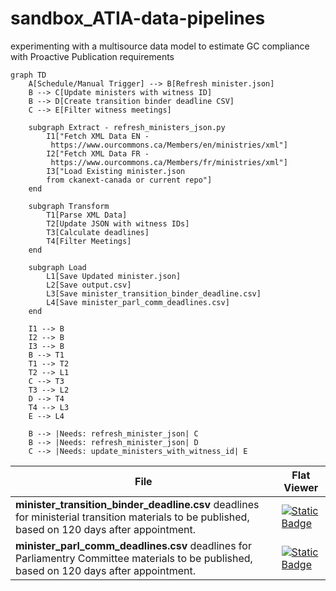 # sandbox_ATIA-data-pipelines
experimenting with a multisource data model to estimate GC compliance with Proactive Publication requirements

```mermaid
graph TD
    A[Schedule/Manual Trigger] --> B[Refresh minister.json]
    B --> C[Update ministers with witness ID]
    B --> D[Create transition binder deadline CSV]
    C --> E[Filter witness meetings]

    subgraph Extract - refresh_ministers_json.py
        I1["Fetch XML Data EN - 
         https://www.ourcommons.ca/Members/en/ministries/xml"]
        I2["Fetch XML Data FR -
         https://www.ourcommons.ca/Members/fr/ministries/xml"]
        I3["Load Existing minister.json 
        from ckanext-canada or current repo"]
    end

    subgraph Transform
        T1[Parse XML Data]
        T2[Update JSON with witness IDs]
        T3[Calculate deadlines]
        T4[Filter Meetings]
    end

    subgraph Load
        L1[Save Updated minister.json]
        L2[Save output.csv]
        L3[Save minister_transition_binder_deadline.csv]
        L4[Save minister_parl_comm_deadlines.csv]
    end

    I1 --> B
    I2 --> B
    I3 --> B
    B --> T1
    T1 --> T2
    T2 --> L1
    C --> T3
    T3 --> L2
    D --> T4
    T4 --> L3
    E --> L4

    B --> |Needs: refresh_minister_json| C
    B --> |Needs: refresh_minister_json| D
    C --> |Needs: update_ministers_with_witness_id| E

```
| File | Flat Viewer |
|--|--|
|**minister_transition_binder_deadline.csv**  deadlines for ministerial transition materials to be published, based on 120 days after appointment.  | [![Static Badge](https://img.shields.io/badge/Open%20in%20Flatdata%20Viewer-FF00E8?style=for-the-badge&logo=github&logoColor=black)](https://flatgithub.com/PatLittle/sandbox_ATIA-data-pipelines?filename=minister_transition_binder_deadline.csv)|
|**minister_parl_comm_deadlines.csv**  deadlines for Parliamentry Committee materials to be published, based on 120 days after appointment.  | [![Static Badge](https://img.shields.io/badge/Open%20in%20Flatdata%20Viewer-FF00E8?style=for-the-badge&logo=github&logoColor=black)](https://flatgithub.com/PatLittle/sandbox_ATIA-data-pipelines?filename=minister_parl_comm_deadlines.csv)|